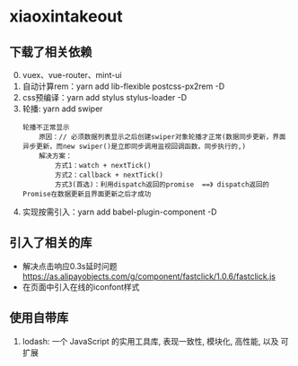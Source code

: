 # xiaoxintakeout
## 下载了相关依赖
0. vuex、vue-router、mint-ui
1. 自动计算rem：yarn add lib-flexible postcss-px2rem -D
2. css预编译：yarn add stylus stylus-loader -D
3. 轮播: yarn add swiper
    ```
    轮播不正常显示
        原因：// 必须数据列表显示之后创建swiper对象轮播才正常(数据同步更新，界面异步更新，而new swiper()是立即同步调用监视回调函数，同步执行的,)
        解决方案：
            方式1：watch + nextTick()
            方式2：callback + nextTick()
            方式3(首选)：利用dispatch返回的promise  ==》 dispatch返回的Promise在数据更新且界面更新之后才成功
    ```
4. 实现按需引入：yarn add babel-plugin-component -D
## 引入了相关的库
- 解决点击响应0.3s延时问题
    https://as.alipayobjects.com/g/component/fastclick/1.0.6/fastclick.js
- 在页面中引入在线的iconfont样式
## 使用自带库
1. lodash: 一个 JavaScript 的实用工具库, 表现一致性, 模块化, 高性能, 以及 可扩展

